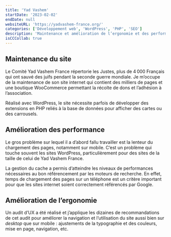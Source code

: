```yaml
---
title: 'Yad Vashem'
startDate: '2023-02-02'
endDate: null
websiteURL: 'https://yadvashem-france.org/'
categories: ['Développement web', 'WordPress', 'PHP', 'SEO']
description: 'Maintenance et amélioration de l’ergonomie et des performances du site institutionnel du Comité Yad Vashem France.'
isCCCollab: true
---
```


## Maintenance du site

Le Comité Yad Vashem France répertorie les Justes, plus de 4 000 Français qui ont sauvé des juifs pendant la seconde guerre mondiale. Je m’occupe de la maintenance de son site internet qui contient des milliers de pages et une boutique WooCommerce permettant la récolte de dons et l’adhésion à l’association.

Réalisé avec WordPress, le site nécessite parfois de développer des extensions en PHP reliés à la base de données pour afficher des cartes ou des carrousels.

## Amélioration des performance

Le gros problème sur lequel il a d’abord fallu travailler est la lenteur du chargement des pages, notamment sur mobile. C’est un problème qui touche souvent les sites WordPress, particulièrement pour des sites de la taille de celui de Yad Vashem France.

La gestion du cache a permis d’atteindre les niveaux de performances nécessaires au bon référencement par les moteurs de recherche. En effet, temps de chargement des pages sur un téléphone est un critère important pour que les sites internet soient correctement référencés par Google.

## Amélioration de l’ergonomie

Un audit d’UX a été réalisé et j’applique les dizaines de recommandations de cet audit pour améliorer la navigation et l’utilisation du site aussi bien sur _desktop_ que sur mobile : ajustements de la typographie et des couleurs, mise en page, navigation, etc.
